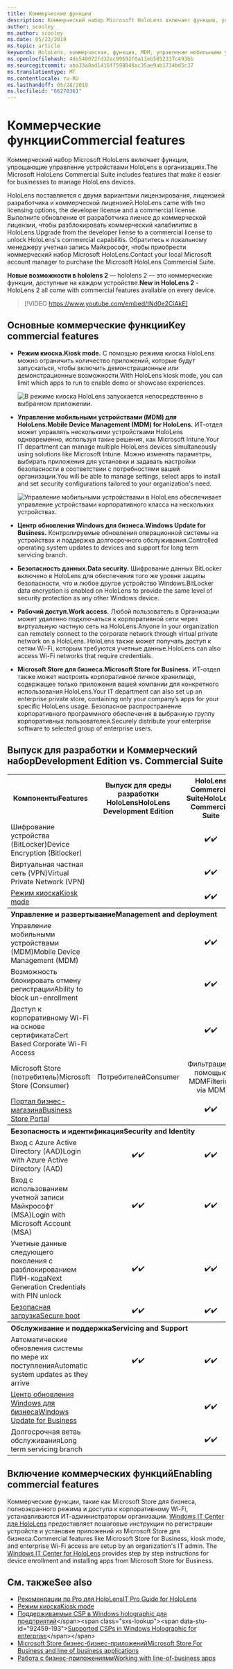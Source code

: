 ```yaml
---
title: Коммерческие функции
description: Коммерческий набор Microsoft HoloLens включает функции, упрощающие управление устройствами HoloLens в организациях.  HoloLens 2 является оборудованием с коммерческими функциями по умолчанию.
author: scooley
ms.author: scooley
ms.date: 05/23/2019
ms.topic: article
keywords: HoloLens, коммерческая, функция, MDM, управление мобильными устройствами, режим киоска
ms.openlocfilehash: 4da540072fd32ac99692f0a13eb5852337c493bb
ms.sourcegitcommit: aba33a8ad1416f7598048ac35ae9ab1734bd5c37
ms.translationtype: MT
ms.contentlocale: ru-RU
ms.lasthandoff: 05/28/2019
ms.locfileid: "66270361"
---
```

# <a name="commercial-features"></a><span data-ttu-id="92459-105">Коммерческие функции</span><span class="sxs-lookup"><span data-stu-id="92459-105">Commercial features</span></span>

<span data-ttu-id="92459-106">Коммерческий набор Microsoft HoloLens включает функции, упрощающие управление устройствами HoloLens в организациях.</span><span class="sxs-lookup"><span data-stu-id="92459-106">The Microsoft HoloLens Commercial Suite includes features that make it easier for businesses to manage HoloLens devices.</span></span>

<span data-ttu-id="92459-107">HoloLens поставляется с двумя вариантами лицензирования, лицензией разработчика и коммерческой лицензией.</span><span class="sxs-lookup"><span data-stu-id="92459-107">HoloLens came with two licensing options, the developer license and a commercial license.</span></span>  <span data-ttu-id="92459-108">Выполните обновление от разработчика лиенсе до коммерческой лицензии, чтобы разблокировать коммерческий капабилитис в HoloLens.</span><span class="sxs-lookup"><span data-stu-id="92459-108">Upgrade from the developer liense to a commercial license to unlock HoloLens's commercial capabilitis.</span></span>  <span data-ttu-id="92459-109">Обратитесь к локальному менеджеру учетная запись Майкрософт, чтобы приобрести коммерческий набор Microsoft HoloLens.</span><span class="sxs-lookup"><span data-stu-id="92459-109">Contact your local Microsoft account manager to purchase the Microsoft HoloLens Commercial Suite.</span></span>

<span data-ttu-id="92459-110">**Новые возможности в hololens 2** — hololens 2 — это коммерческие функции, доступные на каждом устройстве.</span><span class="sxs-lookup"><span data-stu-id="92459-110">**New in HoloLens 2** - HoloLens 2 all come with commercial features available on every device.</span></span>

>[!VIDEO https://www.youtube.com/embed/tNd0e2CiAkE]

## <a name="key-commercial-features"></a><span data-ttu-id="92459-111">Основные коммерческие функции</span><span class="sxs-lookup"><span data-stu-id="92459-111">Key commercial features</span></span>

* <span data-ttu-id="92459-112">**Режим киоска.**</span><span class="sxs-lookup"><span data-stu-id="92459-112">**Kiosk mode.**</span></span> <span data-ttu-id="92459-113">С помощью режима киоска HoloLens можно ограничить количество приложений, которые будут запускаться, чтобы включить демонстрационные или демонстрационные возможности.</span><span class="sxs-lookup"><span data-stu-id="92459-113">With HoloLens kiosk mode, you can limit which apps to run to enable demo or showcase experiences.</span></span>

  ![В режиме киоска HoloLens запускается непосредственно в выбранном приложении.](images/201608-kioskmode-400px.png)

* <span data-ttu-id="92459-115">**Управление мобильными устройствами (MDM) для HoloLens.**</span><span class="sxs-lookup"><span data-stu-id="92459-115">**Mobile Device Management (MDM) for HoloLens.**</span></span> <span data-ttu-id="92459-116">ИТ-отдел может управлять несколькими устройствами HoloLens одновременно, используя такие решения, как Microsoft Intune.</span><span class="sxs-lookup"><span data-stu-id="92459-116">Your IT department can manage multiple HoloLens devices simultaneously using solutions like Microsoft Intune.</span></span> <span data-ttu-id="92459-117">Можно изменять параметры, выбирать приложения для установки и задавать настройки безопасности в соответствии с потребностями вашей организации.</span><span class="sxs-lookup"><span data-stu-id="92459-117">You will be able to manage settings, select apps to install and set security configurations tailored to your organization's need.</span></span>

  ![Управление мобильными устройствами в HoloLens обеспечивает управление устройствами корпоративного класса на нескольких устройствах.](images/201608-enterprisemanagement-400px.png)
   
* <span data-ttu-id="92459-119">**Центр обновления Windows для бизнеса.**</span><span class="sxs-lookup"><span data-stu-id="92459-119">**Windows Update for Business.**</span></span> <span data-ttu-id="92459-120">Контролируемые обновления операционной системы на устройствах и поддержка долгосрочного обслуживания.</span><span class="sxs-lookup"><span data-stu-id="92459-120">Controlled operating system updates to devices and support for long term servicing branch.</span></span>
* <span data-ttu-id="92459-121">**Безопасность данных.**</span><span class="sxs-lookup"><span data-stu-id="92459-121">**Data security.**</span></span> <span data-ttu-id="92459-122">Шифрование данных BitLocker включено в HoloLens для обеспечения того же уровня защиты безопасности, что и любое другое устройство Windows.</span><span class="sxs-lookup"><span data-stu-id="92459-122">BitLocker data encryption is enabled on HoloLens to provide the same level of security protection as any other Windows device.</span></span>
* <span data-ttu-id="92459-123">**Рабочий доступ.**</span><span class="sxs-lookup"><span data-stu-id="92459-123">**Work access.**</span></span> <span data-ttu-id="92459-124">Любой пользователь в Организации может удаленно подключаться к корпоративной сети через виртуальную частную сеть на HoloLens.</span><span class="sxs-lookup"><span data-stu-id="92459-124">Anyone in your organization can remotely connect to the corporate network through virtual private network on a HoloLens.</span></span> <span data-ttu-id="92459-125">HoloLens также может получать доступ к сетям Wi-Fi, которым требуются учетные данные.</span><span class="sxs-lookup"><span data-stu-id="92459-125">HoloLens can also access Wi-Fi networks that require credentials.</span></span>
* <span data-ttu-id="92459-126">**Microsoft Store для бизнеса.**</span><span class="sxs-lookup"><span data-stu-id="92459-126">**Microsoft Store for Business.**</span></span> <span data-ttu-id="92459-127">ИТ-отдел также может настроить корпоративное личное хранилище, содержащее только приложения вашей компании для конкретного использования HoloLens.</span><span class="sxs-lookup"><span data-stu-id="92459-127">Your IT department can also set up an enterprise private store, containing only your company’s apps for your specific HoloLens usage.</span></span> <span data-ttu-id="92459-128">Безопасное распространение корпоративного программного обеспечения в выбранную группу корпоративных пользователей.</span><span class="sxs-lookup"><span data-stu-id="92459-128">Securely distribute your enterprise software to selected group of enterprise users.</span></span>

## <a name="development-edition-vs-commercial-suite"></a><span data-ttu-id="92459-129">Выпуск для разработки и Коммерческий набор</span><span class="sxs-lookup"><span data-stu-id="92459-129">Development Edition vs. Commercial Suite</span></span>

<table>
<tr>
<th><span data-ttu-id="92459-130">Компоненты</span><span class="sxs-lookup"><span data-stu-id="92459-130">Features</span></span></th><th><span data-ttu-id="92459-131">Выпуск для среды разработки HoloLens</span><span class="sxs-lookup"><span data-stu-id="92459-131">HoloLens Development Edition</span></span></th><th><span data-ttu-id="92459-132">HoloLens Commercial Suite</span><span class="sxs-lookup"><span data-stu-id="92459-132">HoloLens Commercial Suite</span></span></th><th><span data-ttu-id="92459-133">HoloLens 2</span><span class="sxs-lookup"><span data-stu-id="92459-133">HoloLens 2</span></span></th>
</tr><tr>
<td><span data-ttu-id="92459-134">Шифрование устройства (BitLocker)</span><span class="sxs-lookup"><span data-stu-id="92459-134">Device Encryption (Bitlocker)</span></span></td><td></td><td style="text-align: center;"><span data-ttu-id="92459-135">✔️</span><span class="sxs-lookup"><span data-stu-id="92459-135">✔️</span></span></td><td style="text-align: center;"><span data-ttu-id="92459-136">✔️</span><span class="sxs-lookup"><span data-stu-id="92459-136">✔️</span></span></td>
</tr><tr>
<td><span data-ttu-id="92459-137">Виртуальная частная сеть (VPN)</span><span class="sxs-lookup"><span data-stu-id="92459-137">Virtual Private Network (VPN)</span></span></td><td></td><td style="text-align: center;"><span data-ttu-id="92459-138">✔️</span><span class="sxs-lookup"><span data-stu-id="92459-138">✔️</span></span></td><td style="text-align: center;"><span data-ttu-id="92459-139">✔️</span><span class="sxs-lookup"><span data-stu-id="92459-139">✔️</span></span></td>
</tr><tr>
<td><span data-ttu-id="92459-140"><a href="using-the-windows-device-portal.md#kiosk-mode">Режим киоска</a></span><span class="sxs-lookup"><span data-stu-id="92459-140"><a href="using-the-windows-device-portal.md#kiosk-mode">Kiosk mode</a></span></span></td><td></td><td style="text-align: center;"><span data-ttu-id="92459-141">✔️</span><span class="sxs-lookup"><span data-stu-id="92459-141">✔️</span></span></td><td style="text-align: center;"><span data-ttu-id="92459-142">✔️</span><span class="sxs-lookup"><span data-stu-id="92459-142">✔️</span></span></td>
</tr><tr>
<th colspan="3" style="text-align: left;"> <span data-ttu-id="92459-143">Управление и развертывание</span><span class="sxs-lookup"><span data-stu-id="92459-143">Management and deployment</span></span></th>
</tr><tr>
<td><span data-ttu-id="92459-144">Управление мобильными устройствами (MDM)</span><span class="sxs-lookup"><span data-stu-id="92459-144">Mobile Device Management (MDM)</span></span></td><td style="text-align: center;"></td><td style="text-align: center;"><span data-ttu-id="92459-145">✔️</span><span class="sxs-lookup"><span data-stu-id="92459-145">✔️</span></span></td><td style="text-align: center;"><span data-ttu-id="92459-146">✔️</span><span class="sxs-lookup"><span data-stu-id="92459-146">✔️</span></span></td>
</tr><tr>
<td><span data-ttu-id="92459-147">Возможность блокировать отмену регистрации</span><span class="sxs-lookup"><span data-stu-id="92459-147">Ability to block un-enrollment</span></span></td><td></td><td style="text-align: center;"><span data-ttu-id="92459-148">✔️</span><span class="sxs-lookup"><span data-stu-id="92459-148">✔️</span></span></td><td style="text-align: center;"><span data-ttu-id="92459-149">✔️</span><span class="sxs-lookup"><span data-stu-id="92459-149">✔️</span></span></td>
</tr><tr>
<td><span data-ttu-id="92459-150">Доступ к корпоративному Wi-Fi на основе сертификата</span><span class="sxs-lookup"><span data-stu-id="92459-150">Cert Based Corporate Wi-Fi Access</span></span></td><td></td><td style="text-align: center;"><span data-ttu-id="92459-151">✔️</span><span class="sxs-lookup"><span data-stu-id="92459-151">✔️</span></span></td><td style="text-align: center;"><span data-ttu-id="92459-152">✔️</span><span class="sxs-lookup"><span data-stu-id="92459-152">✔️</span></span></td>
</tr><tr>
<td><span data-ttu-id="92459-153">Microsoft Store (потребитель)</span><span class="sxs-lookup"><span data-stu-id="92459-153">Microsoft Store (Consumer)</span></span></td><td style="text-align: center;"><span data-ttu-id="92459-154">Потребителей</span><span class="sxs-lookup"><span data-stu-id="92459-154">Consumer</span></span></td><td style="text-align: center;"><span data-ttu-id="92459-155">Фильтрация с помощью MDM</span><span class="sxs-lookup"><span data-stu-id="92459-155">Filtering via MDM</span></span></td><td style="text-align: center;"><span data-ttu-id="92459-156">Фильтрация с помощью MDM</span><span class="sxs-lookup"><span data-stu-id="92459-156">Filtering via MDM</span></span></td>
</tr><tr>
<td><span data-ttu-id="92459-157"><a href="https://technet.microsoft.com/itpro/windows/manage/working-with-line-of-business-apps">Портал бизнес-магазина</a></span><span class="sxs-lookup"><span data-stu-id="92459-157"><a href="https://technet.microsoft.com/itpro/windows/manage/working-with-line-of-business-apps">Business Store Portal</a></span></span></td><td></td><td style="text-align: center;"><span data-ttu-id="92459-158">✔️</span><span class="sxs-lookup"><span data-stu-id="92459-158">✔️</span></span></td><td style="text-align: center;"><span data-ttu-id="92459-159">✔️</span><span class="sxs-lookup"><span data-stu-id="92459-159">✔️</span></span></td>
</tr><tr>
<th colspan="3" style="text-align: left;"> <span data-ttu-id="92459-160">Безопасность и идентификация</span><span class="sxs-lookup"><span data-stu-id="92459-160">Security and Identity</span></span></th>
</tr><tr>
<td><span data-ttu-id="92459-161">Вход с Azure Active Directory (AAD)</span><span class="sxs-lookup"><span data-stu-id="92459-161">Login with Azure Active Directory (AAD)</span></span></td><td style="text-align: center;"><span data-ttu-id="92459-162">✔️</span><span class="sxs-lookup"><span data-stu-id="92459-162">✔️</span></span></td><td style="text-align: center;"><span data-ttu-id="92459-163">✔️</span><span class="sxs-lookup"><span data-stu-id="92459-163">✔️</span></span></td><td style="text-align: center;"><span data-ttu-id="92459-164">✔️</span><span class="sxs-lookup"><span data-stu-id="92459-164">✔️</span></span></td>
</tr><tr>
<td><span data-ttu-id="92459-165">Вход с использованием учетной записи Майкрософт (MSA)</span><span class="sxs-lookup"><span data-stu-id="92459-165">Login with Microsoft Account (MSA)</span></span></td><td style="text-align: center;"><span data-ttu-id="92459-166">✔️</span><span class="sxs-lookup"><span data-stu-id="92459-166">✔️</span></span></td><td style="text-align: center;"><span data-ttu-id="92459-167">✔️</span><span class="sxs-lookup"><span data-stu-id="92459-167">✔️</span></span></td><td style="text-align: center;"><span data-ttu-id="92459-168">✔️</span><span class="sxs-lookup"><span data-stu-id="92459-168">✔️</span></span></td>
</tr><tr>
<td><span data-ttu-id="92459-169">Учетные данные следующего поколения с разблокированием ПИН-кода</span><span class="sxs-lookup"><span data-stu-id="92459-169">Next Generation Credentials with PIN unlock</span></span></td><td style="text-align: center;"><span data-ttu-id="92459-170">✔️</span><span class="sxs-lookup"><span data-stu-id="92459-170">✔️</span></span></td><td style="text-align: center;"><span data-ttu-id="92459-171">✔️</span><span class="sxs-lookup"><span data-stu-id="92459-171">✔️</span></span></td><td style="text-align: center;"><span data-ttu-id="92459-172">✔️</span><span class="sxs-lookup"><span data-stu-id="92459-172">✔️</span></span></td>
</tr><tr>
<td><span data-ttu-id="92459-173"><a href="https://msdn.microsoft.com/windows/hardware/commercialize/manufacture/desktop/secure-boot-overview">Безопасная загрузка</a></span><span class="sxs-lookup"><span data-stu-id="92459-173"><a href="https://msdn.microsoft.com/windows/hardware/commercialize/manufacture/desktop/secure-boot-overview">Secure boot</a></span></span></td><td style="text-align: center;"><span data-ttu-id="92459-174">✔️</span><span class="sxs-lookup"><span data-stu-id="92459-174">✔️</span></span></td><td style="text-align: center;"><span data-ttu-id="92459-175">✔️</span><span class="sxs-lookup"><span data-stu-id="92459-175">✔️</span></span></td><td style="text-align: center;"><span data-ttu-id="92459-176">✔️</span><span class="sxs-lookup"><span data-stu-id="92459-176">✔️</span></span></td>
</tr><tr>
<th colspan="3" style="text-align: left;"> <span data-ttu-id="92459-177">Обслуживание и поддержка</span><span class="sxs-lookup"><span data-stu-id="92459-177">Servicing and Support</span></span></th>
</tr><tr>
<td><span data-ttu-id="92459-178">Автоматические обновления системы по мере их поступления</span><span class="sxs-lookup"><span data-stu-id="92459-178">Automatic system updates as they arrive</span></span></td><td style="text-align: center;"><span data-ttu-id="92459-179">✔️</span><span class="sxs-lookup"><span data-stu-id="92459-179">✔️</span></span></td><td style="text-align: center;"><span data-ttu-id="92459-180">✔️</span><span class="sxs-lookup"><span data-stu-id="92459-180">✔️</span></span></td><td style="text-align: center;"><span data-ttu-id="92459-181">✔️</span><span class="sxs-lookup"><span data-stu-id="92459-181">✔️</span></span></td>
</tr><tr>
<td><span data-ttu-id="92459-182"><a href="https://technet.microsoft.com/itpro/windows/plan/windows-update-for-business">Центр обновления Windows для бизнеса</a></span><span class="sxs-lookup"><span data-stu-id="92459-182"><a href="https://technet.microsoft.com/itpro/windows/plan/windows-update-for-business">Windows Update for Business</a></span></span></td><td></td><td style="text-align: center;"><span data-ttu-id="92459-183">✔️</span><span class="sxs-lookup"><span data-stu-id="92459-183">✔️</span></span></td><td style="text-align: center;"><span data-ttu-id="92459-184">✔️</span><span class="sxs-lookup"><span data-stu-id="92459-184">✔️</span></span></td>
</tr><tr>
<td><span data-ttu-id="92459-185">Долгосрочная ветвь обслуживания</span><span class="sxs-lookup"><span data-stu-id="92459-185">Long term servicing branch</span></span></td><td></td><td style="text-align: center;"><span data-ttu-id="92459-186">✔️</span><span class="sxs-lookup"><span data-stu-id="92459-186">✔️</span></span></td><td style="text-align: center;"><span data-ttu-id="92459-187">✔️</span><span class="sxs-lookup"><span data-stu-id="92459-187">✔️</span></span></td>
</tr>
</table>



## <a name="enabling-commercial-features"></a><span data-ttu-id="92459-188">Включение коммерческих функций</span><span class="sxs-lookup"><span data-stu-id="92459-188">Enabling commercial features</span></span>

<span data-ttu-id="92459-189">Коммерческие функции, такие как Microsoft Store для бизнеса, полноэкранного режима и доступа к корпоративному Wi-Fi, устанавливаются ИТ-администратором организации. [Windows IT Center для HoloLens](https://docs.microsoft.com/hololens) предоставляет пошаговые инструкции по регистрации устройств и установке приложений из Microsoft Store для бизнеса.</span><span class="sxs-lookup"><span data-stu-id="92459-189">Commercial features like Microsoft Store for Business, kiosk mode, and enterprise Wi-Fi access are setup by an organization's IT admin. The [Windows IT Center for HoloLens](https://docs.microsoft.com/hololens) provides step by step instructions for device enrollment and installing apps from Microsoft Store for Business.</span></span>

## <a name="see-also"></a><span data-ttu-id="92459-190">См. также</span><span class="sxs-lookup"><span data-stu-id="92459-190">See also</span></span>
* [<span data-ttu-id="92459-191">Рекомендации по Pro для HoloLens</span><span class="sxs-lookup"><span data-stu-id="92459-191">IT Pro Guide for HoloLens</span></span>](https://technet.microsoft.com/itpro/hololens/index)
* [<span data-ttu-id="92459-192">Режим киоска</span><span class="sxs-lookup"><span data-stu-id="92459-192">Kiosk mode</span></span>](using-the-windows-device-portal.md#kiosk-mode)
* <span data-ttu-id="92459-193">[Поддерживаемые CSP в Windows holographic для предприятий](https://msdn.microsoft.com/library/windows/hardware/dn920025(v=vs.85).aspx#HoloLens)</span><span class="sxs-lookup"><span data-stu-id="92459-193">[Supported CSPs in Windows Holographic for enterprise](https://msdn.microsoft.com/library/windows/hardware/dn920025(v=vs.85).aspx#HoloLens)</span></span>
* [<span data-ttu-id="92459-194">Microsoft Store бизнес-бизнес-приложений</span><span class="sxs-lookup"><span data-stu-id="92459-194">Microsoft Store For Business and line of business applications</span></span>](https://blogs.technet.microsoft.com/sbucci/2016/04/13/windows-store-for-business-and-line-of-business-applications/)
* [<span data-ttu-id="92459-195">Работа с бизнес-приложениями</span><span class="sxs-lookup"><span data-stu-id="92459-195">Working with line-of-business apps</span></span>](https://technet.microsoft.com/itpro/windows/manage/working-with-line-of-business-apps)
